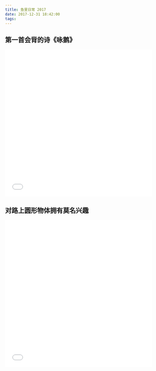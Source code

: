 ```yaml
---
title: 鱼里日常 2017
date: 2017-12-31 18:42:00
tags:
---
```


## 第一首会背的诗《咏鹅》
<iframe width=480 height=480 src='../../../images/2017/IMG_6515.mov' frameborder=0 'allowfullscreen'></iframe>

## 对路上圆形物体拥有莫名兴趣
<iframe width=480 height=480 src='../../../images/2017/hole.mov' frameborder=0 'allowfullscreen'></iframe>
